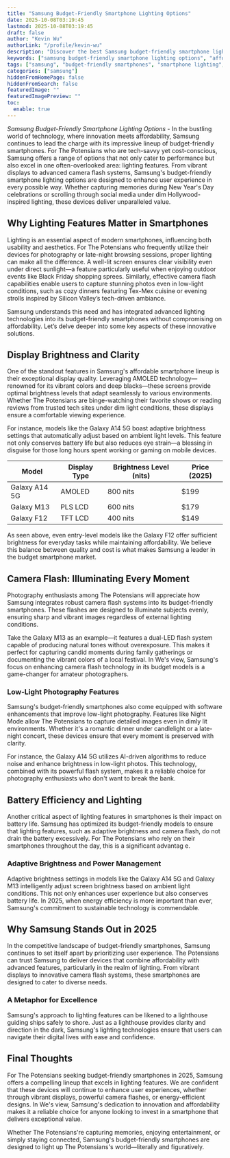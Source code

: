 ```yaml
---
title: "Samsung Budget-Friendly Smartphone Lighting Options"
date: 2025-10-08T03:19:45
lastmod: 2025-10-08T03:19:45
draft: false
author: "Kevin Wu"
authorLink: "/profile/kevin-wu"
description: "Discover the best Samsung budget-friendly smartphone lighting options! Explore features, benefits, and affordable choices to enhance your mobile experience."
keywords: ["samsung budget-friendly smartphone lighting options", "affordable samsung smartphone lighting features", "best samsung smartphones for low-light photography"]
tags: ["samsung", "budget-friendly smartphones", "smartphone lighting", "photography", "affordable options"]
categories: ["samsung"]
hiddenFromHomePage: false
hiddenFromSearch: false
featuredImage: ""
featuredImagePreview: ""
toc:
  enable: true
---
```



*Samsung Budget-Friendly Smartphone Lighting Options* - In the bustling world of technology, where innovation meets affordability, Samsung continues to lead the charge with its impressive lineup of budget-friendly smartphones. For The Potensians who are tech-savvy yet cost-conscious, Samsung offers a range of options that not only cater to performance but also excel in one often-overlooked area: lighting features. From vibrant displays to advanced camera flash systems, Samsung's budget-friendly smartphone lighting options are designed to enhance user experience in every possible way. Whether capturing memories during New Year's Day celebrations or scrolling through social media under dim Hollywood-inspired lighting, these devices deliver unparalleled value.

## Why Lighting Features Matter in Smartphones

Lighting is an essential aspect of modern smartphones, influencing both usability and aesthetics. For The Potensians who frequently utilize their devices for photography or late-night browsing sessions, proper lighting can make all the difference. A well-lit screen ensures clear visibility even under direct sunlight—a feature particularly useful when enjoying outdoor events like Black Friday shopping sprees. Similarly, effective camera flash capabilities enable users to capture stunning photos even in low-light conditions, such as cozy dinners featuring Tex-Mex cuisine or evening strolls inspired by Silicon Valley’s tech-driven ambiance.

Samsung understands this need and has integrated advanced lighting technologies into its budget-friendly smartphones without compromising on affordability. Let’s delve deeper into some key aspects of these innovative solutions.

## Display Brightness and Clarity

One of the standout features in Samsung's affordable smartphone lineup is their exceptional display quality. Leveraging AMOLED technology—renowned for its vibrant colors and deep blacks—these screens provide optimal brightness levels that adapt seamlessly to various environments. Whether The Potensians are binge-watching their favorite shows or reading reviews from trusted tech sites under dim light conditions, these displays ensure a comfortable viewing experience.

For instance, models like the Galaxy A14 5G boast adaptive brightness settings that automatically adjust based on ambient light levels. This feature not only conserves battery life but also reduces eye strain—a blessing in disguise for those long hours spent working or gaming on mobile devices. 

<div class="table-responsive">
<table class="html-table">
<thead>
<tr>
<th>Model</th>
<th>Display Type</th>
<th>Brightness Level (nits)</th>
<th>Price (2025)</th>
</tr>
</thead>
<tbody>
<tr>
<td>Galaxy A14 5G</td>
<td>AMOLED</td>
<td>800 nits</td>
<td>$199</td>
</tr>
<tr>
<td>Galaxy M13</td>
<td>PLS LCD</td>
<td>600 nits</td>
<td>$179</td>
</tr>
<tr>
<td>Galaxy F12</td>
<td>TFT LCD</td>
<td>400 nits</td>
<td>$149</td>
</tr>
</tbody>
</table>
</div>

As seen above, even entry-level models like the Galaxy F12 offer sufficient brightness for everyday tasks while maintaining affordability. We believe this balance between quality and cost is what makes Samsung a leader in the budget smartphone market.

## Camera Flash: Illuminating Every Moment

Photography enthusiasts among The Potensians will appreciate how Samsung integrates robust camera flash systems into its budget-friendly smartphones. These flashes are designed to illuminate subjects evenly, ensuring sharp and vibrant images regardless of external lighting conditions.

Take the Galaxy M13 as an example—it features a dual-LED flash system capable of producing natural tones without overexposure. This makes it perfect for capturing candid moments during family gatherings or documenting the vibrant colors of a local festival. In We's view, Samsung's focus on enhancing camera flash technology in its budget models is a game-changer for amateur photographers. 

### Low-Light Photography Features

Samsung's budget-friendly smartphones also come equipped with software enhancements that improve low-light photography. Features like Night Mode allow The Potensians to capture detailed images even in dimly lit environments. Whether it's a romantic dinner under candlelight or a late-night concert, these devices ensure that every moment is preserved with clarity.

For instance, the Galaxy A14 5G utilizes AI-driven algorithms to reduce noise and enhance brightness in low-light photos. This technology, combined with its powerful flash system, makes it a reliable choice for photography enthusiasts who don't want to break the bank.

## Battery Efficiency and Lighting

Another critical aspect of lighting features in smartphones is their impact on battery life. Samsung has optimized its budget-friendly models to ensure that lighting features, such as adaptive brightness and camera flash, do not drain the battery excessively. For The Potensians who rely on their smartphones throughout the day, this is a significant advantag e.

### Adaptive Brightness and Power Management

Adaptive brightness settings in models like the Galaxy A14 5G and Galaxy M13 intelligently adjust screen brightness based on ambient light conditions. This not only enhances user experience but also conserves battery life. In 2025, when energy efficiency is more important than ever, Samsung's commitment to sustainable technology is commendable.

## Why Samsung Stands Out in 2025

In the competitive landscape of budget-friendly smartphones, Samsung continues to set itself apart by prioritizing user experience. The Potensians can trust Samsung to deliver devices that combine affordability with advanced features, particularly in the realm of lighting. From vibrant displays to innovative camera flash systems, these smartphones are designed to cater to diverse needs.

### A Metaphor for Excellence

Samsung's approach to lighting features can be likened to a lighthouse guiding ships safely to shore. Just as a lighthouse provides clarity and direction in the dark, Samsung's lighting technologies ensure that users can navigate their digital lives with ease and confidence.

## Final Thoughts

For The Potensians seeking budget-friendly smartphones in 2025, Samsung offers a compelling lineup that excels in lighting features. We are confident that these devices will continue to enhance user experiences, whether through vibrant displays, powerful camera flashes, or energy-efficient designs. In We's view, Samsung's dedication to innovation and affordability makes it a reliable choice for anyone looking to invest in a smartphone that delivers exceptional value.

Whether The Potensians're capturing memories, enjoying entertainment, or simply staying connected, Samsung's budget-friendly smartphones are designed to light up The Potensians's world—literally and figuratively.